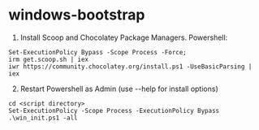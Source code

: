 # windows-bootstrap

1. Install Scoop and Chocolatey Package Managers.
Powershell:
```
Set-ExecutionPolicy Bypass -Scope Process -Force;
irm get.scoop.sh | iex
iwr https://community.chocolatey.org/install.ps1 -UseBasicParsing | iex
```
2. Restart Powershell as Admin (use --help for install options)
```
cd <script directory>
Set-ExecutionPolicy -Scope Process -ExecutionPolicy Bypass
.\win_init.ps1 -all
```

